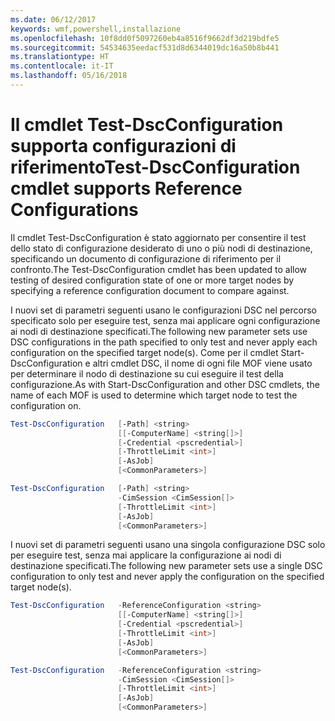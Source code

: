 ```yaml
---
ms.date: 06/12/2017
keywords: wmf,powershell,installazione
ms.openlocfilehash: 10f8dd0f5097260eb4a8516f9662df3d219bdfe5
ms.sourcegitcommit: 54534635eedacf531d8d6344019dc16a50b8b441
ms.translationtype: HT
ms.contentlocale: it-IT
ms.lasthandoff: 05/16/2018
---
```

# <a name="test-dscconfiguration-cmdlet-supports-reference-configurations"></a><span data-ttu-id="1d4dd-102">Il cmdlet Test-DscConfiguration supporta configurazioni di riferimento</span><span class="sxs-lookup"><span data-stu-id="1d4dd-102">Test-DscConfiguration cmdlet supports Reference Configurations</span></span>

<span data-ttu-id="1d4dd-103">Il cmdlet Test-DscConfiguration è stato aggiornato per consentire il test dello stato di configurazione desiderato di uno o più nodi di destinazione, specificando un documento di configurazione di riferimento per il confronto.</span><span class="sxs-lookup"><span data-stu-id="1d4dd-103">The Test-DscConfiguration cmdlet has been updated to allow testing of desired configuration state of one or more target nodes by specifying a reference configuration document to compare against.</span></span>

<span data-ttu-id="1d4dd-104">I nuovi set di parametri seguenti usano le configurazioni DSC nel percorso specificato solo per eseguire test, senza mai applicare ogni configurazione ai nodi di destinazione specificati.</span><span class="sxs-lookup"><span data-stu-id="1d4dd-104">The following new parameter sets use DSC configurations in the path specified to only test and never apply each configuration on the specified target node(s).</span></span> <span data-ttu-id="1d4dd-105">Come per il cmdlet Start-DscConfiguration e altri cmdlet DSC, il nome di ogni file MOF viene usato per determinare il nodo di destinazione su cui eseguire il test della configurazione.</span><span class="sxs-lookup"><span data-stu-id="1d4dd-105">As with Start-DscConfiguration and other DSC cmdlets, the name of each MOF is used to determine which target node to test the configuration on.</span></span>

```powershell
Test-DscConfiguration   [-Path] <string>
                        [[-ComputerName] <string[]>]
                        [-Credential <pscredential>]
                        [-ThrottleLimit <int>]
                        [-AsJob]
                        [<CommonParameters>]

Test-DscConfiguration   [-Path] <string>
                        -CimSession <CimSession[]>
                        [-ThrottleLimit <int>]
                        [-AsJob]
                        [<CommonParameters>]
```

<span data-ttu-id="1d4dd-106">I nuovi set di parametri seguenti usano una singola configurazione DSC solo per eseguire test, senza mai applicare la configurazione ai nodi di destinazione specificati.</span><span class="sxs-lookup"><span data-stu-id="1d4dd-106">The following new parameter sets use a single DSC configuration to only test and never apply the configuration on the specified target node(s).</span></span>

```powershell
Test-DscConfiguration   -ReferenceConfiguration <string>
                        [[-ComputerName] <string[]>]
                        [-Credential <pscredential>]
                        [-ThrottleLimit <int>]
                        [-AsJob]
                        [<CommonParameters>]

Test-DscConfiguration   -ReferenceConfiguration <string>
                        -CimSession <CimSession[]>
                        [-ThrottleLimit <int>]
                        [-AsJob]
                        [<CommonParameters>]
```
